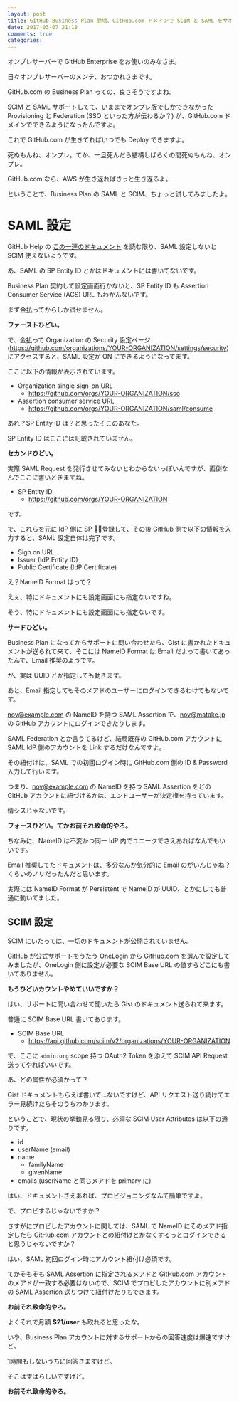 ```yaml
---
layout: post
title: GitHub Business Plan 登場、GitHub.com ドメインで SCIM と SAML をサポート。
date: 2017-03-07 21:18
comments: true
categories:
---
```


オンプレサーバーで GitHub Enterprise をお使いのみなさま。

日々オンプレサーバーのメンテ、おつかれさまです。

GitHub.com の Business Plan っての、良さそうですよね。

SCIM と SAML サポートしてて、いままでオンプレ版でしかできなかった Provisioning と Federation (SSO といった方が伝わるか？) が、GitHub.com ドメインでできるようになったんですよ。

これで GitHub.com が生きてればいつでも Deploy できますよ。

死ぬもんね、オンプレ。てか、一旦死んだら結構しばらくの間死ぬもんね、オンプレ。

GitHub.com なら、AWS が生き返ればきっと生き返るよ。

ということで、Business Plan の SAML と SCIM、ちょっと試してみましたよ。

# SAML 設定

GitHub Help の [この一連のドキュメント](https://help.github.com/articles/managing-member-identity-and-access-in-your-organization-with-saml-single-sign-on/) を読む限り、SAML 設定しないと SCIM 使えないようです。

あ、SAML の SP Entity ID とかはドキュメントには書いてないです。

Business Plan 契約して設定画面行かないと、SP Entity ID も Assertion Consumer Service (ACS) URL もわかんないです。

まず金払ってからしか試せません。

**ファーストひどい。**

<!-- more -->

で、金払って Organization の Security 設定ページ (https://github.com/organizations/YOUR-ORGANIZATION/settings/security) にアクセスすると、SAML 設定が ON にできるようになってます。

ここに以下の情報が表示されています。

* Organization single sign-on URL
  * https://github.com/orgs/YOUR-ORGANIZATION/sso
* Assertion consumer service URL
  * https://github.com/orgs/YOUR-ORGANIZATION/saml/consume

あれ？SP Entity ID は？と思ったそこのあなた。

SP Entity ID はここには記載されていません。

**セカンドひどい。**

実際 SAML Request を発行させてみないとわからないっぽいんですが、面倒なんでここに書いときますね。

* SP Entity ID
  * https://github.com/orgs/YOUR-ORGANIZATION

です。

で、これらを元に IdP 側に SP 登録して、その後 GitHub 側で以下の情報を入力すると、SAML 設定自体は完了です。

* Sign on URL
* Issuer (IdP Entity ID)
* Public Certificate (IdP Certificate)

え？NameID Format はって？

えぇ、特にドキュメントにも設定画面にも指定ないですね。

そう、特にドキュメントにも設定画面にも指定ないです。

**サードひどい。**

Business Plan になってからサポートに問い合わせたら、Gist に書かれたドキュメントが送られて来て、そこには NameID Format は Email だよって書いてあったんで、Email 推奨のようです。

が、実は UUID とか指定しても動きます。

あと、Email 指定してもそのメアドのユーザーにログインできるわけでもないです。

nov@example.com の NameID を持つ SAML Assertion で、nov@matake.jp の GitHub アカウントにログインできたりします。

SAML Federation とか言うてるけど、結局既存の GitHub.com アカウントに SAML IdP 側のアカウントを Link するだけなんですよ。

その紐付けは、SAML での初回ログイン時に GitHub.com 側の ID & Password 入力して行います。

つまり、nov@example.com の NameID を持つ SAML Assertion をどの GitHub アカウントに紐づけるかは、エンドユーザーが決定権を持っています。

情シスじゃないです。

**フォースひどい。てかお前それ致命的やろ。**

ちなみに、NameID は不変かつ同一 IdP 内でユニークでさえあればなんでもいいです。

Email 推奨してたドキュメントは、多分なんか気分的に Email のがいんじゃね？くらいのノリだったんだと思います。

実際には NameID Format が Persistent で NameID が UUID、とかにしても普通に動いてました。

## SCIM 設定

SCIM にいたっては、一切のドキュメントが公開されていません。

GitHub が公式サポートをうたう OneLogin から GitHub.com を選んで設定してみましたが、OneLogin 側に設定が必要な SCIM Base URL の値すらどこにも書いてありません。

**もうひどいカウントやめていいですか？**

はい、サポートに問い合わせて聞いたら Gist のドキュメント送られて来ます。

普通に SCIM Base URL 書いてあります。

* SCIM Base URL
  * https://api.github.com/scim/v2/organizations/YOUR-ORGANIZATION

で、ここに `admin:org` scope 持つ OAuth2 Token を添えて SCIM API Request 送ってやればいいです。

あ、どの属性が必須かって？

Gist ドキュメントもらえば書いて...ないですけど、API リクエスト送り続けてエラー見続けたらそのうちわかります。

ということで、現状の挙動見る限り、必須な SCIM User Attributes は以下の通りです。

* id
* userName (email)
* name
  * familyName
  * givenName
* emails (userName と同じメアドを primary に)

はい、ドキュメントさえあれば、プロビジョニングなんて簡単ですよ。

で、プロビするじゃないですか？

さすがにプロビしたアカウントに関しては、SAML で NameID にそのメアド指定したら GitHub.com アカウントとの紐付けとかなくするっとログインできると思うじゃないですか？

はい、SAML 初回ログイン時にアカウント紐付け必須です。

てかそもそも SAML Assertion に指定されるメアドと GitHub.com アカウントのメアドが一致する必要はないので、SCIM でプロビしたアカウントに別メアドの SAML Assertion 送りつけて紐付けたりもできます。

**お前それ致命的やろ。**

よくそれで月額 **$21/user** も取れると思ったな。

いや、Business Plan アカウントに対するサポートからの回答速度は爆速ですけど。

1時間もしないうちに回答きますけど。

そこはすばらしいですけど。

**お前それ致命的やろ。**
